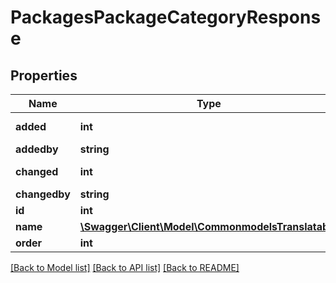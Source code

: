 # PackagesPackageCategoryResponse

## Properties
Name | Type | Description | Notes
------------ | ------------- | ------------- | -------------
**added** | **int** | Unix timestamp | [optional] 
**addedby** | **string** | username | [optional] 
**changed** | **int** | Unix timestamp | [optional] 
**changedby** | **string** | username | [optional] 
**id** | **int** | object ID | [optional] 
**name** | [**\Swagger\Client\Model\CommonmodelsTranslatable**](CommonmodelsTranslatable.md) |  | [optional] 
**order** | **int** |  | [optional] 

[[Back to Model list]](../README.md#documentation-for-models) [[Back to API list]](../README.md#documentation-for-api-endpoints) [[Back to README]](../README.md)


